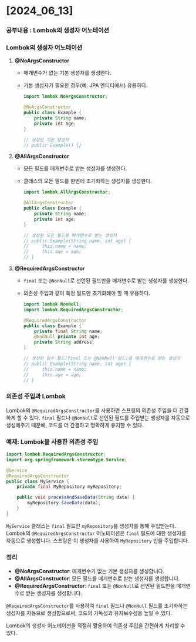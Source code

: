 # [2024_06_13]

### 공부내용 : Lombok의 생성자 어노테이션

### Lombok의 생성자 어노테이션

1. **@NoArgsConstructor**
    - 매개변수가 없는 기본 생성자를 생성한다.
    - 기본 생성자가 필요한 경우(예: JPA 엔티티에서) 유용하다.
    
        ``` java
        import lombok.NoArgsConstructor;
        
        @NoArgsConstructor
        public class Example {
            private String name;
            private int age;
        }
        
        // 생성된 기본 생성자
        // public Example() {}
        ```
    
2. **@AllArgsConstructor**
    - 모든 필드를 매개변수로 받는 생성자를 생성한다.
    - 클래스의 모든 필드를 한번에 초기화하는 생성자를 생성한다.
    
        ```java
        import lombok.AllArgsConstructor;
        
        @AllArgsConstructor
        public class Example {
            private String name;
            private int age;
        }
        
        // 생성된 모든 필드를 매개변수로 받는 생성자
        // public Example(String name, int age) {
        //     this.name = name;
        //     this.age = age;
        // }
        ```
    
3. **@RequiredArgsConstructor**
    - `final` 또는 `@NonNull`로 선언된 필드만을 매개변수로 받는 생성자를 생성한다.
    - 의존성 주입과 같이 특정 필드만 초기화해야 할 때 유용하다.
    
        ```java
        import lombok.NonNull;
        import lombok.RequiredArgsConstructor;
        
        @RequiredArgsConstructor
        public class Example {
            private final String name;
            @NonNull private int age;
            private String address;
        }
        
        // 생성된 필수 필드(final 또는 @NonNull 필드)를 매개변수로 받는 생성자
        // public Example(String name, int age) {
        //     this.name = name;
        //     this.age = age;
        // }
        ```
    

### 의존성 주입과 Lombok

Lombok의 `@RequiredArgsConstructor`를 사용하면 스프링의 의존성 주입을 더 간결하게 할 수 있다. `final` 필드나 `@NonNull`로 선언된 필드를 주입받는 생성자를 자동으로 생성해주기 때문에, 코드를 더 간결하고 명확하게 유지할 수 있다.

### 예제: Lombok을 사용한 의존성 주입

```java
import lombok.RequiredArgsConstructor;
import org.springframework.stereotype.Service;

@Service
@RequiredArgsConstructor
public class MyService {
    private final MyRepository myRepository;

    public void processAndSaveData(String data) {
        myRepository.saveData(data);
    }
}
```

 `MyService` 클래스는 `final` 필드인 `myRepository`를 생성자를 통해 주입받는다. Lombok의 `@RequiredArgsConstructor` 어노테이션은 `final` 필드에 대한 생성자를 자동으로 생성합니다. 스프링은 이 생성자를 사용하여 `MyRepository` 빈을 주입합니다.

### 정리

- **@NoArgsConstructor**: 매개변수가 없는 기본 생성자를 생성합니다.
- **@AllArgsConstructor**: 모든 필드를 매개변수로 받는 생성자를 생성합니다.
- **@RequiredArgsConstructor**: `final` 또는 `@NonNull`로 선언된 필드만을 매개변수로 받는 생성자를 생성합니다.

`@RequiredArgsConstructor`를 사용하여 `final` 필드나 `@NonNull` 필드를 초기화하는 생성자를 자동으로 생성함으로써, 코드의 가독성과 유지보수성을 높일 수 있다.

Lombok의 생성자 어노테이션을 적절히 활용하여 의존성 주입을 간편하게 처리할 수 있다.